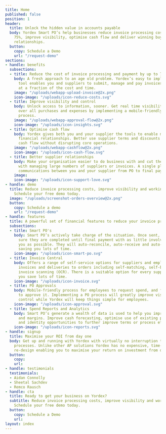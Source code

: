 ```yaml
---
title: Home
published: false
position: 1
header:
  title: Unlock the hidden value in accounts payable
  body: Yordex Smart PO’s help businesses reduce invoice processing costs by up to
    75%, improve visibility, optimise cash flow and deliver winning buyer-supplier
    relationships.
  button:
    copy: Schedule a Demo
    url: "/request-demo"
sections:
- handle: benefits
  subsections:
  - title: Reduce the cost of invoice processing and payment by up to 75%
    body: A fresh approach to an age old problem. Yordex’s easy to implement, collaborative
      tool enables you and suppliers to submit, manage and pay invoices and expenses
      at a fraction of the cost and time.
    image: "/uploads/webapp-upload-invoice@2x.png"
    icon-image: "/uploads/icon-reduce-costs.svg"
  - title: Improve visibility and control
    body: Unlock access to information, sooner. Get real time visibility and control
      over all purchases and expenses by implementing a mobile-friendly PO approval
      process.
    image: "/uploads/webapp-approval-flow@2x.png"
    icon-image: "/uploads/icon-insights.svg"
  - title: Optimise cash flow
    body: Yordex gives both you and your supplier the tools to enable more efficient
      financial relationships. Better use supplier terms and discounts to optimise
      cash flow without disrupting core operations.
    image: "/uploads/webapp-cashflow@2x.png"
    icon-image: "/uploads/icon-cash-flow.svg"
  - title: Better supplier relationships
    body: Make your organisation easier to do business with and cut the overhead associated
      with managing large numbers of suppliers or invoices. A single place for all
      communications between you and your supplier from PO to final payment.
    image: 
    icon-image: "/uploads/icon-support-love.svg"
- handle: demo
  title: Reduce invoice processing costs, improve visibility and working capital.
    Schedule your free demo today.
  image: "/uploads/screenshot-orders-overview@2x.png"
  button:
    copy: Schedule a demo
    url: "/request-demo"
- handle: features
  title: A powerful set of financial features to reduce your invoice processing cost
  subsections:
  - title: Smart PO's
    body: Smart PO’s actively take charge of the situation. Once sent, they will make
      sure they are completed until final payment with as little involvement from
      you as possible. They will auto-reconcile, auto-receive and auto-pay thereby
      saving you lots of time.
    icon-image: "/uploads/icon-smart-po.svg"
  - title: Invoice Central
    body: Offers a range of self-service options for suppliers and employees to match
      invoices and deliveries to orders including self-matching, self-billing and
      invoice scanning (OCR). There is a suitable option for every supplier to help
      you save lots of time.
    icon-image: "/uploads/icon-invoice.svg"
  - title: PO Approvals
    body: Mobile-friendly process for employees to request spend, and for managers
      to approve it. Implementing a PO process will greatly improve visibility and
      control while Yordex will keep things simple for employees.
    icon-image: "/uploads/icon-approval.svg"
  - title: Spend Reports and Analytics
    body: Smart PO’s generate a wealth of data is used to help you improve cash flow
      and margins. Improve cash forecasting, optimise use of existing payment terms
      and identity opportunities to further improve terms or process efficiency.
    icon-image: "/uploads/icon-reports.svg"
- handle: signup
  title: Maximise your ROI from day one
  body: Get up and running with Yordex with virtually no interruption to your current
    processes. Unlike other AP solutions Yordex has no expensive, time-consuming process
    re-design enabling you to maximise your return on investment from day one.
  button:
    copy: 
    url: 
- handle: testimonials
  testimonials:
  - Aidan Connolly
  - Sheetal Sachdev
  - Remco Rausch
- handle: cta
  title: Ready to get your business on Yordex?
  subtitle: Reduce invoice processing costs, improve visibility and working capital.
    Schedule your free demo today.
  button:
    copy: Schedule a Demo
    url: 
layout: index
---
```


